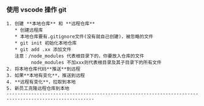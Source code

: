 ### 使用 vscode 操作 git
    1. 创建 **本地仓库** 和 **远程仓库**
       * 创建远程库
       * 本地仓库要有.gitignore文件(没有就自己创建)，被忽略的文件
       * git init 初始化本地仓库
       * git add .xx 添加文件
       注意：/node_modules 代表根目录下的，你要放入仓库的文件
             node_modules 不加xxx则代表根目录及其子目录下的所有文件
    2. 将本地仓库代码**推送**到远程
    3. 如果**本地有变化**，推送到远程
    4. **远程有变化**，拉取到本地
    5. 新员工克隆远程仓库到本地
    ------------------------------------------------------------------------------------------------------
   
